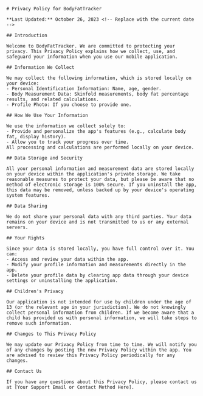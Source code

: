     # Privacy Policy for BodyFatTracker

    **Last Updated:** October 26, 2023 <!-- Replace with the current date -->

    ## Introduction

    Welcome to BodyFatTracker. We are committed to protecting your privacy. This Privacy Policy explains how we collect, use, and safeguard your information when you use our mobile application.

    ## Information We Collect

    We may collect the following information, which is stored locally on your device:
    - Personal Identification Information: Name, age, gender.
    - Body Measurement Data: Skinfold measurements, body fat percentage results, and related calculations.
    - Profile Photo: If you choose to provide one.

    ## How We Use Your Information

    We use the information we collect solely to:
    - Provide and personalize the app's features (e.g., calculate body fat, display history).
    - Allow you to track your progress over time.
    All processing and calculations are performed locally on your device.

    ## Data Storage and Security

    All your personal information and measurement data are stored locally on your device within the application's private storage. We take reasonable measures to protect your data, but please be aware that no method of electronic storage is 100% secure. If you uninstall the app, this data may be removed, unless backed up by your device's operating system features.

    ## Data Sharing

    We do not share your personal data with any third parties. Your data remains on your device and is not transmitted to us or any external servers.

    ## Your Rights

    Since your data is stored locally, you have full control over it. You can:
    - Access and review your data within the app.
    - Modify your profile information and measurements directly in the app.
    - Delete your profile data by clearing app data through your device settings or uninstalling the application.

    ## Children's Privacy

    Our application is not intended for use by children under the age of 13 (or the relevant age in your jurisdiction). We do not knowingly collect personal information from children. If we become aware that a child has provided us with personal information, we will take steps to remove such information.

    ## Changes to This Privacy Policy

    We may update our Privacy Policy from time to time. We will notify you of any changes by posting the new Privacy Policy within the app. You are advised to review this Privacy Policy periodically for any changes.

    ## Contact Us

    If you have any questions about this Privacy Policy, please contact us at [Your Support Email or Contact Method Here].
    
